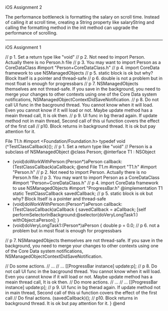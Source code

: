 iOS Assignment 2

The performance bottleneck is formatting the salary on scroll time. 
Instead of calling it at scroll time, creating a String property like salaryString and calling the formatting method in the init method can upgrade the performance of scrolling.

-------

iOS Assignment 1

// p 1. Set a return type like "void"
// p 2. Not need to import Person. Actually there is no Person.h file
// p 3. You may want to import Person as a CoreDataClass #import "Person+CoreDataClass.h"
// p 4. import CoreData framework to use NSManagedObjects
// p 5. static block is ok but why? Block Itself is a pointer and thread-safe
// p 6. double is not a problem but in most float is enough for progressbars
// p 7. NSManagedObjects themselves are not thread-safe. If you save in the background, you need to merge your changes to other contexts using one of the Core Data system notifications, NSManagedObjectContextDidSaveNotification.
// p 8. Do not call UI func in the bacground thread. You cannot know when it will load. Even you cannot know if it will load or not. Maybe update method has a meain thread call, It is ok then.
 // p 9. UI func in bg therad again. If update method not in main thread, Second call of this ui function covers the effect of the first call
// p10. Block returns in background thread. It is ok but pay attention for it.

File T1.h
#import <Foundation/Foundation.h>
typedef void (^TestClassCallback)(); // p 1. Set a return type like "void"
// Person is a subclass of NSManagedObject
@class Person;
@interface T1 : NSObject
- (void)doWorkWithPerson:(Person*)aPerson callback:(TestClassCallback)aCallback;
@end
File T1.m
#import "T1.h"
#import "Person.h" // p 2. Not need to import Person. Actually there is no Person.h file
// p 3. You may want to import Person as a CoreDataClass #import "Person+CoreDataClass.h"
// p 4. import CoreData framework to use NSManagedObjects
#import "ProgressBar.h"
@implementation T1
static TestClassCallback savedCallback; // p 5. static block is ok but why? Block Itself is a pointer and thread-safe
- (void)doWorkWithPerson:(Person*)aPerson callback:(TestClassCallback)aCallback
{
savedCallback = aCallback;
[self performSelectorInBackground:@selector(doVeryLongTask1:) withObject:aPerson];
}
- (void)doVeryLongTask1:(Person*)aPerson
{
double p = 0.0; // p 6. not a problem but in most float is enough for progressbars

// p 7. NSManagedObjects themselves are not thread-safe. If you save in the background, you need to merge your changes to other contexts using one of the Core Data system notifications, NSManagedObjectContextDidSaveNotification.

// Do some actions.
// ...
// ...
[[ProgressBar instance] update:p]; // p 8. Do not call UI func in the bacground thread. You cannot know when it will load. Even you cannot know if it will load or not. Maybe update method has a meain thread call, It is ok then.
// Do more actions.
// ...
// ...
[[ProgressBar instance] update:p]; // p 9. UI func in bg therad again. If update method not in main thread, Second call of this ui function covers the effect of the first call
// Do final actions.
(savedCallback)(); // p10. Block returns in background thread. It is ok but pay attention for it.
}
@end

